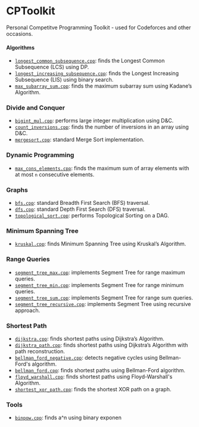 # CPToolkit

Personal Competitve Programming Toolkit - used for Codeforces and other occasions.

#### Algorithms

* [`longest_common_subsequence.cpp`](algorithms/longest_common_subsequence.cpp): finds the Longest Common Subsequence (LCS) using DP.
* [`longest_increasing_subsequence.cpp`](algorithms/longest_increasing_subsequence.cpp): finds the Longest Increasing Subsequence (LIS) using binary search.
* [`max_subarray_sum.cpp`](algorithms/max_subarray_sum.cpp): finds the maximum subarray sum using Kadane’s Algorithm.

### Divide and Conquer

* [`bigint_mul.cpp`](divide_and_conquer/bigint_mul.cpp): performs large integer multiplication using D&C.
* [`count_inversions.cpp`](divide_and_conquer/count_inversions.cpp): finds the number of inversions in an array using D&C.
* [`mergesort.cpp`](divide_and_conquer/mergesort.cpp): standard Merge Sort implementation.

### Dynamic Programming

* [`max_cons_elements.cpp`](dynamic_programming/max_cons_elements.cpp): finds the maximum sum of array elements with at most `n` consecutive elements.
### Graphs

* [`bfs.cpp`](graphs/bfs.cpp): standard Breadth First Search (BFS) traversal.
* [`dfs.cpp`](graphs/dfs.cpp): standard Depth First Search (DFS) traversal.
* [`topological_sort.cpp`](graphs/topological_sort.cpp): performs Topological Sorting on a DAG.


### Minimum Spanning Tree

* [`kruskal.cpp`](minimum_spanning_tree/kruskal.cpp): finds Minimum Spanning Tree using Kruskal’s Algorithm.

### Range Queries

* [`segment_tree_max.cpp`](range_queries/segment_tree_max.cpp): implements Segment Tree for range maximum queries.
* [`segment_tree_min.cpp`](range_queries/segment_tree_min.cpp): implements Segment Tree for range minimum queries.
* [`segment_tree_sum.cpp`](range_queries/segment_tree_sum.cpp): implements Segment Tree for range sum queries.
* [`segment_tree_recursive.cpp`](range_queries/segment_tree_recursive.cpp): implements Segment Tree using recursive approach.

### Shortest Path

* [`dijkstra.cpp`](shortest_path/dijkstra.cpp): finds shortest paths using Dijkstra’s Algorithm.
* [`dijkstra_path.cpp`](shortest_path/dijkstra_path.cpp): finds shortest paths using Dijkstra’s Algorithm with path reconstruction.
* [`bellman_ford_negative.cpp`](shortest_path/bellman_ford_negative.cpp): detects negative cycles using Bellman-Ford's algorithm.
* [`bellman_ford.cpp`](shortest_path/bellman_ford.cpp): finds shortest paths using Bellman-Ford algorithm.
* [`floyd_warshall.cpp`](shortest_path/floyd_warshall.cpp): finds shortest paths using Floyd-Warshall's Algorithm.
* [`shortest_xor_path.cpp`](shortest_path/shortest_xor_path.cpp): finds the shortest XOR path on a graph.


### Tools
* [`binpow.cpp`](tools/binpow.cpp): finds a^n using binary exponen